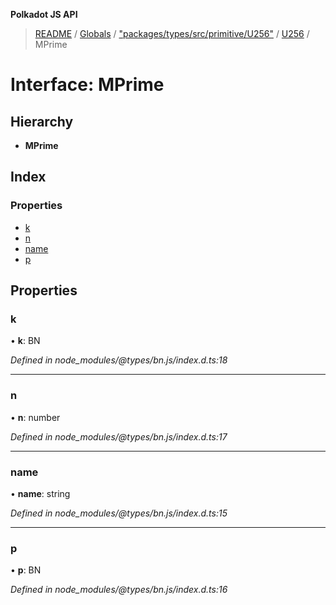 **Polkadot JS API**

> [README](../README.md) / [Globals](../globals.md) / ["packages/types/src/primitive/U256"](../modules/_packages_types_src_primitive_u256_.md) / [U256](../classes/_packages_types_src_primitive_u256_.u256.md) / MPrime

# Interface: MPrime

## Hierarchy

* **MPrime**

## Index

### Properties

* [k](_packages_types_src_primitive_u256_.u256.mprime.md#k)
* [n](_packages_types_src_primitive_u256_.u256.mprime.md#n)
* [name](_packages_types_src_primitive_u256_.u256.mprime.md#name)
* [p](_packages_types_src_primitive_u256_.u256.mprime.md#p)

## Properties

### k

•  **k**: BN

*Defined in node_modules/@types/bn.js/index.d.ts:18*

___

### n

•  **n**: number

*Defined in node_modules/@types/bn.js/index.d.ts:17*

___

### name

•  **name**: string

*Defined in node_modules/@types/bn.js/index.d.ts:15*

___

### p

•  **p**: BN

*Defined in node_modules/@types/bn.js/index.d.ts:16*
